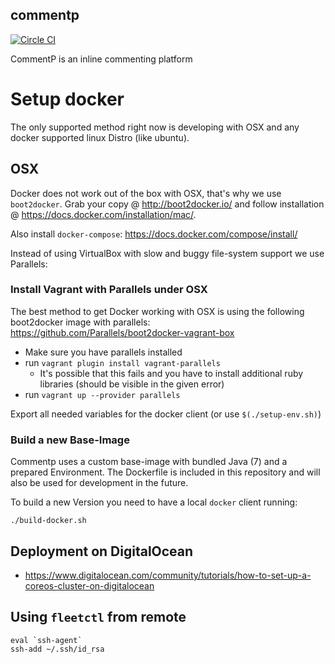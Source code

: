 commentp
--------

[![Circle CI](https://circleci.com/gh/BowlingX/commentp.svg?style=svg)](https://circleci.com/gh/BowlingX/commentp)

CommentP is an inline commenting platform

# Setup docker

The only supported method right now is developing with OSX and any docker supported linux Distro (like ubuntu).

## OSX

Docker does not work out of the box with OSX, that's why we use `boot2docker`.
Grab your copy @ http://boot2docker.io/ and follow installation @ https://docs.docker.com/installation/mac/.

Also install `docker-compose`: https://docs.docker.com/compose/install/

Instead of using VirtualBox with slow and buggy file-system support we use Parallels:

### Install Vagrant with Parallels under OSX
The best method to get Docker working with OSX is using the following boot2docker image with parallels:
https://github.com/Parallels/boot2docker-vagrant-box

- Make sure you have parallels installed
- run `vagrant plugin install vagrant-parallels`
    - It's possible that this fails and you have to install additional ruby libraries (should be visible in the given error)
- run `vagrant up --provider parallels`

Export all needed variables for the docker client (or use `$(./setup-env.sh)`)

### Build a new Base-Image

Commentp uses a custom base-image with bundled Java (7) and a prepared Environment.
The Dockerfile is included in this repository and will also be used for development in the future.

To build a new Version you need to have a local `docker` client running:

```
./build-docker.sh
```

## Deployment on DigitalOcean

- https://www.digitalocean.com/community/tutorials/how-to-set-up-a-coreos-cluster-on-digitalocean

## Using `fleetctl` from remote

```
eval `ssh-agent`
ssh-add ~/.ssh/id_rsa
```